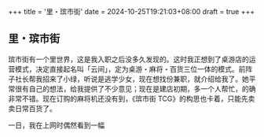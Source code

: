 +++
title = '里・瑸市街'
date = 2024-10-25T19:21:03+08:00
draft = true
+++

## 里・瑸市街

瑸市街有一个里世界，这是我入职之后没多久发现的。这时我正想到了桌游店的运营模式，决定直接起名叫「云间」，定为桌游・麻将・百货三位一体的模式。前阵子社长帮我招来了小绿，听说是逃学少女，现在想找份兼职，就介绍给我了。她平常很有自己的想法，给我提供了不少意见；现在是建店初期，多一个人帮忙，的确非常不错。现在订购的麻将机还没有到，《瑸市街 TCG》的构思也卡着，只能先卖卖日常百货了。

一日，我在上网时偶然看到一幅
